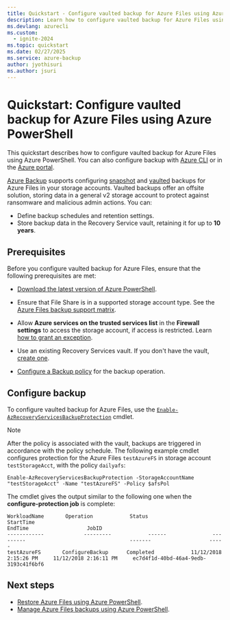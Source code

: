 ```yaml
---
title: Quickstart - Configure vaulted backup for Azure Files using Azure PowerShell
description: Learn how to configure vaulted backup for Azure Files using Azure PowerShell.
ms.devlang: azurecli
ms.custom:
  - ignite-2024
ms.topic: quickstart
ms.date: 02/27/2025
ms.service: azure-backup
author: jyothisuri
ms.author: jsuri
---
```


#  Quickstart: Configure vaulted backup for Azure Files using Azure PowerShell

This quickstart describes how to configure vaulted backup for Azure Files using Azure PowerShell. You can also configure backup with [Azure CLI](quick-backup-azure-files-vault-tier-cli.md) or in the [Azure portal](tutorial-backup-azure-files-vault-tier-portal.md#configure-backup).

[Azure Backup](backup-overview.md) supports configuring [snapshot](azure-file-share-backup-overview.md?tabs=snapshot) and [vaulted](azure-file-share-backup-overview.md?tabs=vault-standard) backups for Azure Files in your storage accounts. Vaulted backups offer an offsite solution, storing data in a general v2 storage account to protect against ransomware and malicious admin actions. You can:

- Define backup schedules and retention settings.
- Store backup data in the Recovery Service vault, retaining it for up to **10 years**.

## Prerequisites

Before you configure vaulted backup for Azure Files, ensure that the following prerequisites are met:

- [Download the latest version of Azure PowerShell](/powershell/azure/install-azure-powershell).
- Ensure that File Share is in a supported storage account type. See the [Azure Files backup support matrix](azure-file-share-support-matrix.md).

- Allow **Azure services on the trusted services list**  in the **Firewall settings** to access the storage account, if access is restricted. Learn [how to grant an exception](/azure/storage/common/storage-network-security?tabs=azure-portal#manage-exceptions).
- Use an existing Recovery Services vault. If you don't have the vault, [create one](backup-azure-afs-automation.md?tabs=vault-standard#create-a-recovery-services-vault).
- [Configure a Backup policy](backup-azure-afs-automation.md?tabs=vault-standard#configure-a-backup-policy) for the backup operation.

## Configure backup

To configure vaulted backup for Azure Files, use the [`Enable-AzRecoveryServicesBackupProtection`](/powershell/module/az.recoveryservices/enable-azrecoveryservicesbackupprotection) cmdlet. 

>[!Note]
>After the policy is associated with the vault, backups are triggered in accordance with the policy schedule.
The following example cmdlet configures protection for the Azure Files `testAzureFS` in storage account `testStorageAcct`, with the policy `dailyafs`:

```azurepowershell-interactive
Enable-AzRecoveryServicesBackupProtection -StorageAccountName "testStorageAcct" -Name "testAzureFS" -Policy $afsPol
```

The cmdlet gives the output similar to the following one when the **configure-protection job** is complete:

```OUTPUT
WorkloadName       Operation            Status                 StartTime                                                                                                         EndTime                   JobID
------------             ---------            ------               ---------                                  -------                   -----
testAzureFS       ConfigureBackup      Completed            11/12/2018 2:15:26 PM     11/12/2018 2:16:11 PM     ec7d4f1d-40bd-46a4-9edb-3193c41f6bf6
```

## Next steps

- [Restore Azure Files using Azure PowerShell](restore-afs-powershell.md).
- [Manage Azure Files backups using Azure PowerShell](manage-afs-powershell.md?tabs=vault-standard).


 





